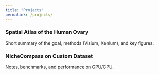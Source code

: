 ```yaml
---
title: "Projects"
permalink: /projects/
---
```


### Spatial Atlas of the Human Ovary
Short summary of the goal, methods (Visium, Xenium), and key figures.

### NicheCompass on Custom Dataset
Notes, benchmarks, and performance on GPU/CPU.